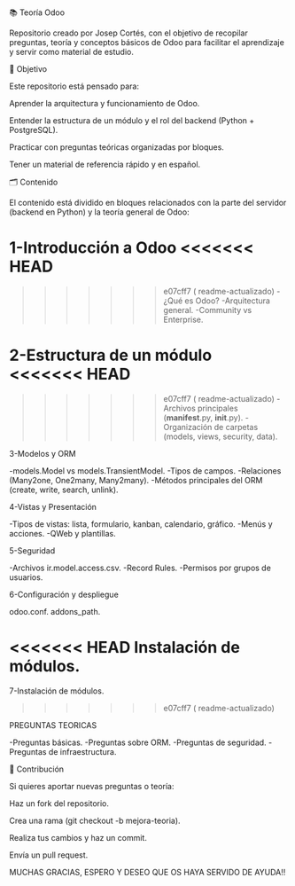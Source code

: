 📚 Teoría Odoo

Repositorio creado por Josep Cortés, con el objetivo de recopilar preguntas, teoría y conceptos básicos de Odoo para facilitar el aprendizaje y servir como material de estudio.

🎯 Objetivo

Este repositorio está pensado para:

Aprender la arquitectura y funcionamiento de Odoo.

Entender la estructura de un módulo y el rol del backend (Python + PostgreSQL).

Practicar con preguntas teóricas organizadas por bloques.

Tener un material de referencia rápido y en español.

🗂️ Contenido

El contenido está dividido en bloques relacionados con la parte del servidor (backend en Python) y la teoría general de Odoo:

1-Introducción a Odoo
<<<<<<< HEAD
=======

>>>>>>> e07cff7 ( readme-actualizado)
  -¿Qué es Odoo?
  -Arquitectura general.
  -Community vs Enterprise.

2-Estructura de un módulo
<<<<<<< HEAD
=======

>>>>>>> e07cff7 ( readme-actualizado)
  -Archivos principales (__manifest__.py, __init__.py).
  -Organización de carpetas (models, views, security, data).

3-Modelos y ORM

  -models.Model vs models.TransientModel.
  -Tipos de campos.
  -Relaciones (Many2one, One2many, Many2many).
  -Métodos principales del ORM (create, write, search, unlink).

4-Vistas y Presentación

  -Tipos de vistas: lista, formulario, kanban, calendario, gráfico.
  -Menús y acciones.
  -QWeb y plantillas.

5-Seguridad

  -Archivos ir.model.access.csv.
  -Record Rules.
  -Permisos por grupos de usuarios.

6-Configuración y despliegue

  odoo.conf.
  addons_path.

<<<<<<< HEAD
Instalación de módulos.
=======
7-Instalación de módulos.
>>>>>>> e07cff7 ( readme-actualizado)

PREGUNTAS TEORICAS

  -Preguntas básicas.
  -Preguntas sobre ORM.
  -Preguntas de seguridad.
  -Preguntas de infraestructura.

🤝 Contribución

Si quieres aportar nuevas preguntas o teoría:

Haz un fork del repositorio.

Crea una rama (git checkout -b mejora-teoria).

Realiza tus cambios y haz un commit.

Envía un pull request.

MUCHAS GRACIAS, ESPERO Y DESEO QUE OS HAYA SERVIDO DE AYUDA!!
